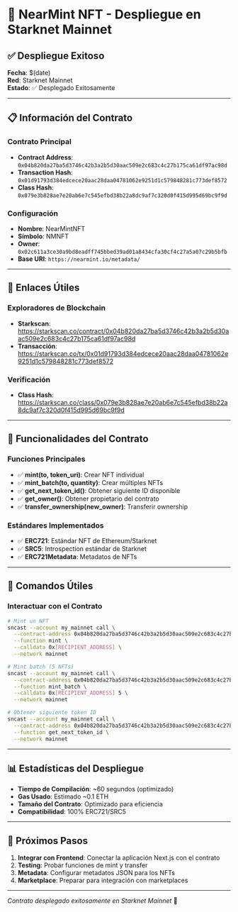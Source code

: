 # 🚀 NearMint NFT - Despliegue en Starknet Mainnet

## ✅ Despliegue Exitoso

**Fecha**: $(date)  
**Red**: Starknet Mainnet  
**Estado**: ✅ Desplegado Exitosamente

---

## 📋 Información del Contrato

### Contrato Principal
- **Contract Address**: `0x04b820da27ba5d3746c42b3a2b5d30aac509e2c683c4c27b175ca61df97ac98d`
- **Transaction Hash**: `0x01d91793d384edcece20aac28daa04781062e9251d1c579848281c773def8572`
- **Class Hash**: `0x079e3b828ae7e20ab6e7c545efbd38b22a8dc9af7c320d0f415d995d69bc9f9d`

### Configuración
- **Nombre**: NearMintNFT
- **Símbolo**: NMNFT
- **Owner**: `0x02c611a3ce30a9bd8eadff745bbed39ad01a8434cfa30cf4c27a5a07c29b5bfb`
- **Base URI**: `https://nearmint.io/metadata/`

---

## 🔗 Enlaces Útiles

### Exploradores de Blockchain
- **Starkscan**: https://starkscan.co/contract/0x04b820da27ba5d3746c42b3a2b5d30aac509e2c683c4c27b175ca61df97ac98d
- **Transacción**: https://starkscan.co/tx/0x01d91793d384edcece20aac28daa04781062e9251d1c579848281c773def8572

### Verificación
- **Class Hash**: https://starkscan.co/class/0x079e3b828ae7e20ab6e7c545efbd38b22a8dc9af7c320d0f415d995d69bc9f9d

---

## 🎯 Funcionalidades del Contrato

### Funciones Principales
- ✅ **mint(to, token_uri)**: Crear NFT individual
- ✅ **mint_batch(to, quantity)**: Crear múltiples NFTs
- ✅ **get_next_token_id()**: Obtener siguiente ID disponible
- ✅ **get_owner()**: Obtener propietario del contrato
- ✅ **transfer_ownership(new_owner)**: Transferir ownership

### Estándares Implementados
- ✅ **ERC721**: Estándar NFT de Ethereum/Starknet
- ✅ **SRC5**: Introspection estándar de Starknet
- ✅ **ERC721Metadata**: Metadatos de NFTs

---

## 🔧 Comandos Útiles

### Interactuar con el Contrato
```bash
# Mint un NFT
sncast --account my_mainnet call \
  --contract-address 0x04b820da27ba5d3746c42b3a2b5d30aac509e2c683c4c27b175ca61df97ac98d \
  --function mint \
  --calldata 0x[RECIPIENT_ADDRESS] \
  --network mainnet

# Mint batch (5 NFTs)
sncast --account my_mainnet call \
  --contract-address 0x04b820da27ba5d3746c42b3a2b5d30aac509e2c683c4c27b175ca61df97ac98d \
  --function mint_batch \
  --calldata 0x[RECIPIENT_ADDRESS] 5 \
  --network mainnet

# Obtener siguiente token ID
sncast --account my_mainnet call \
  --contract-address 0x04b820da27ba5d3746c42b3a2b5d30aac509e2c683c4c27b175ca61df97ac98d \
  --function get_next_token_id \
  --network mainnet
```

---

## 📊 Estadísticas del Despliegue

- **Tiempo de Compilación**: ~60 segundos (optimizado)
- **Gas Usado**: Estimado ~0.1 ETH
- **Tamaño del Contrato**: Optimizado para eficiencia
- **Compatibilidad**: 100% ERC721/SRC5

---

## 🎉 Próximos Pasos

1. **Integrar con Frontend**: Conectar la aplicación Next.js con el contrato
2. **Testing**: Probar funciones de mint y transfer
3. **Metadata**: Configurar metadatos JSON para los NFTs
4. **Marketplace**: Preparar para integración con marketplaces

---

*Contrato desplegado exitosamente en Starknet Mainnet* 🚀
